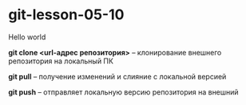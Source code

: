 # git-lesson-05-10

Hello world 

**git clone <url-адрес репозитория>** – клонирование внешнего репозитория на 
локальный ПК

**git pull** – получение изменений и слияние с локальной версией

**git push** – отправляет локальную версию репозитория на внешний